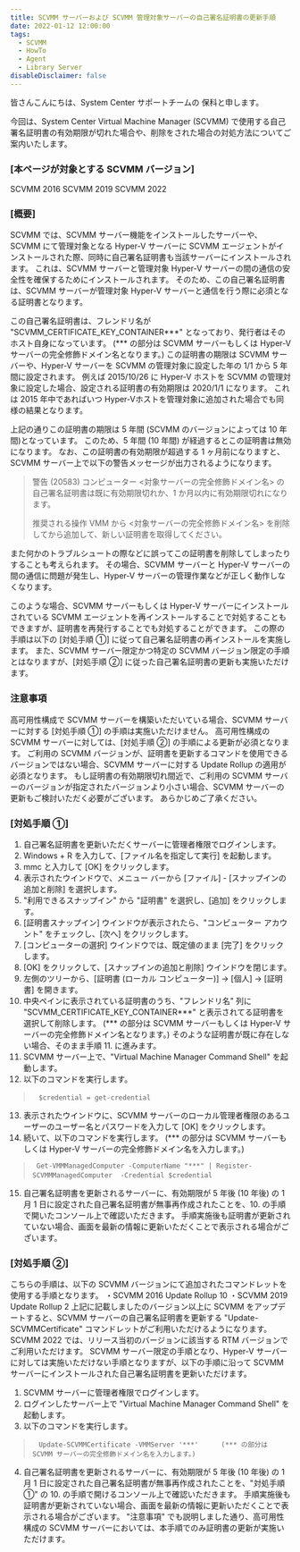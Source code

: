 ```yaml
---
title: SCVMM サーバーおよび SCVMM 管理対象サーバーの自己署名証明書の更新手順
date: 2022-01-12 12:00:00
tags:
  - SCVMM
  - HowTo
  - Agent
  - Library Server
disableDisclaimer: false
---
```


<!-- more -->
皆さんこんにちは、System Center サポートチームの 保科と申します。


今回は、System Center Virtual Machine Manager (SCVMM) で使用する自己署名証明書の有効期限が切れた場合や、削除をされた場合の対処方法についてご案内いたします。

### [本ページが対象とする SCVMM バージョン]
SCVMM 2016
SCVMM 2019
SCVMM 2022

### [概要]
SCVMM では、SCVMM サーバー機能をインストールしたサーバーや、SCVMM にて管理対象となる Hyper-V サーバーに SCVMM エージェントがインストールされた際、同時に自己署名証明書も当該サーバーにインストールされます。
これは、SCVMM サーバーと管理対象 Hyper-V サーバーの間の通信の安全性を確保するためにインストールされます。
そのため、この自己署名証明書は、SCVMM サーバーが管理対象 Hyper-V サーバーと通信を行う際に必須となる証明書となります。

この自己署名証明書は、フレンドリ名が  "SCVMM_CERTIFICATE_KEY_CONTAINER***" となっており、発行者はそのホスト自身になっています。
(*** の部分は SCVMM サーバーもしくは Hyper-V サーバーの完全修飾ドメイン名となります。) 
この証明書の期限は SCVMM サーバーや、Hyper-V サーバーを SCVMM の管理対象に設定した年の 1/1 から 5 年間に設定されます。
例えば 2015/10/26 に Hyper-V ホストを SCVMM の管理対象に設定した場合、設定される証明書の有効期限は 2020/1/1 になります。
これは 2015 年中であればいつ Hyper-Vホストを管理対象に追加された場合でも同様の結果となります。

上記の通りこの証明書の期限は 5 年間 (SCVMM のバージョンによっては 10 年間)となっています。
このため、5 年間 (10 年間) が経過するとこの証明書は無効になります。
なお、この証明書の有効期限が超過する 1 ヶ月前になりますと、SCVMM サーバー上で以下の警告メッセージが出力されるようになります。


>警告 (20583)
>コンピューター <対象サーバーの完全修飾ドメイン名> の自己署名証明書は既に有効期限切れか、1 か月以内に有効期限切れになります。
>
>推奨される操作
>VMM から <対象サーバーの完全修飾ドメイン名> を削除してから追加して、新しい証明書を取得してください。

また何かのトラブルシュートの際などに誤ってこの証明書を削除してしまったりすることも考えられます。
その場合、SCVMM サーバーと Hyper-V サーバーの間の通信に問題が発生し、Hyper-V サーバーの管理作業などが正しく動作しなくなります。

このような場合、SCVMM サーバーもしくは Hyper-V サーバーにインストールされている SCVMM エージェントを再インストールすることで対処することもできますが、証明書を再発行することでも対処することができます。
この際の手順は以下の [対処手順 ①] に従って自己署名証明書の再インストールを実施します。
また、SCVMM サーバー限定かつ特定の SCVMM バージョン限定の手順とはなりますが、[対処手順 ②] に従った自己署名証明書の更新も実施いただけます。

### 注意事項
高可用性構成で SCVMM サーバーを構築いただいている場合、SCVMM サーバーに対する [対処手順 ①] の手順は実施いただけません。
高可用性構成の SCVMM サーバーに対しては、[対処手順 ②] の手順による更新が必須となります。
ご利用の SCVMM バージョンが、証明書を更新するコマンドを使用できるバージョンではない場合、SCVMM サーバーに対する Update Rollup の適用が必須となります。
もし証明書の有効期限切れ間近で、ご利用の SCVMM サーバーのバージョンが指定されたバージョンより小さい場合、SCVMM サーバーの更新もご検討いただく必要がございます。
あらかじめご了承ください。

### [対処手順 ①]
1. 自己署名証明書を更新いただくサーバーに管理者権限でログインします。
2. Windows + R を入力して、[ファイル名を指定して実行] を起動します。
3. mmc と入力して [OK] をクリックします。
4. 表示されたウインドウで、メニュー バーから [ファイル] - [スナップインの追加と削除] を選択します。
5. "利用できるスナップイン" から "証明書" を選択し、[追加] をクリックします。
6. [証明書スナップイン] ウインドウが表示されたら、"コンピューター アカウント" をチェックし、[次へ] をクリックします。
7. [コンピューターの選択] ウインドウでは、既定値のまま [完了] をクリックします。
8. [OK] をクリックして、[スナップインの追加と削除] ウインドウを閉じます。
9. 左側のツリーから、[証明書 (ローカル コンピューター)] -> [個人] -> [証明書] を開きます。
10. 中央ペインに表示されている証明書のうち、"フレンドリ名" 列に "SCVMM_CERTIFICATE_KEY_CONTAINER***" と表示されてる証明書を選択して削除します。
(*** の部分は SCVMM サーバーもしくは Hyper-V サーバーの完全修飾ドメイン名となります。) 
そのような証明書が既に存在しない場合、そのまま手順 11. に進みます。
11. SCVMM サーバー上で、"Virtual Machine Manager Command Shell" を起動します。
12. 以下のコマンドを実行します。
> ` ` `$credential = get-credential` ` `
13. 表示されたウインドウに、SCVMM サーバーのローカル管理者権限のあるユーザーのユーザー名とパスワードを入力して [OK] をクリックします。
14. 続いて、以下のコマンドを実行します。
(*** の部分は SCVMM サーバーもしくは Hyper-V サーバーの完全修飾ドメイン名を入力します。)
> ` ` `Get-VMMManagedComputer -ComputerName "***" | Register-SCVMMManagedComputer  -Credential $credential` ` `
15. 自己署名証明書を更新されるサーバーに、有効期限が 5 年後 (10 年後) の 1 月 1 日に設定された自己署名証明書が無事再作成されたことを、10. の手順で開いたコンソール上で確認いただきます。
手順実施後も証明書が更新されていない場合、画面を最新の情報に更新いただくことで表示される場合がございます。

### [対処手順 ②]
こちらの手順は、以下の SCVMM バージョンにて追加されたコマンドレットを使用する手順となります。
・SCVMM 2016 Update Rollup 10
・SCVMM 2019 Update Rollup 2
上記に記載しましたのバージョン以上に SCVMM をアップデートすると、SCVMM サーバーの自己署名証明書を更新する "Update-SCVMMCertificate" コマンドレットがご利用いただけるようになります。
SCVMM 2022 では、リリース当初のバージョンに該当する RTM バージョンでご利用いただけます。
SCVMM サーバー限定の手順となり、Hyper-V サーバーに対しては実施いただけない手順となりますが、以下の手順に沿って SCVMM サーバーにインストールされた自己署名証明書を更新いただけます。
1. SCVMM サーバーに管理者権限でログインします。
2. ログインしたサーバー上で "Virtual Machine Manager Command Shell" を起動します。
3. 以下のコマンドを実行します。
> ` ` `Update-SCVMMCertificate -VMMServer '***' ` ` `
>` ` ` (*** の部分は SCVMM サーバーの完全修飾ドメイン名を入力します。)` ` `
4. 自己署名証明書を更新されるサーバーに、有効期限が 5 年後 (10 年後) の 1 月 1 日に設定された自己署名証明書が無事再作成されたことを、"対処手順 ①" の 10. の手順で開けるコンソール上で確認いただきます。
手順実施後も証明書が更新されていない場合、画面を最新の情報に更新いただくことで表示される場合がございます。
"注意事項" でも説明しました通り、高可用性構成の SCVMM サーバーにおいては、本手順でのみ証明書の更新が実施いただけます。